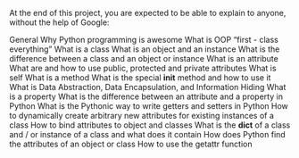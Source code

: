 At the end of this project, you are expected to be able to explain to anyone, without the help of Google:

General
Why Python programming is awesome
What is OOP
“first - class everything”
What is a class
What is an object and an instance
What is the difference between a class and an object or instance
What is an attribute
What are and how to use public, protected and private attributes
What is self
What is a method
What is the special __init__ method and how to use it
What is Data Abstraction, Data Encapsulation, and Information Hiding
What is a property
What is the difference between an attribute and a property in Python
What is the Pythonic way to write getters and setters in Python
How to dynamically create arbitrary new attributes for existing instances of a class
How to bind attributes to object and classes
What is the __dict__ of a class and / or instance of a class and what does it contain
How does Python find the attributes of an object or class
How to use the getattr function
